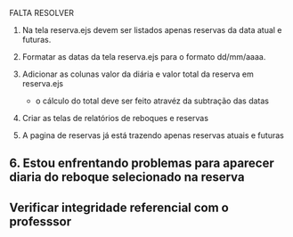 FALTA RESOLVER

1. Na tela reserva.ejs devem ser listados apenas reservas da data atual e futuras.

2. Formatar as datas da tela reserva.ejs para o formato dd/mm/aaaa.

3. Adicionar as colunas valor da diária e valor total da reserva em reserva.ejs
    - o cálculo do total deve ser feito atravéz da subtração das datas

4. Criar as telas de relatórios de reboques e reservas

5. A pagina de reservas já está trazendo apenas reservas atuais e futuras

## 6. Estou enfrentando problemas para aparecer diaria do reboque selecionado  na reserva

## Verificar integridade referencial com o professsor
